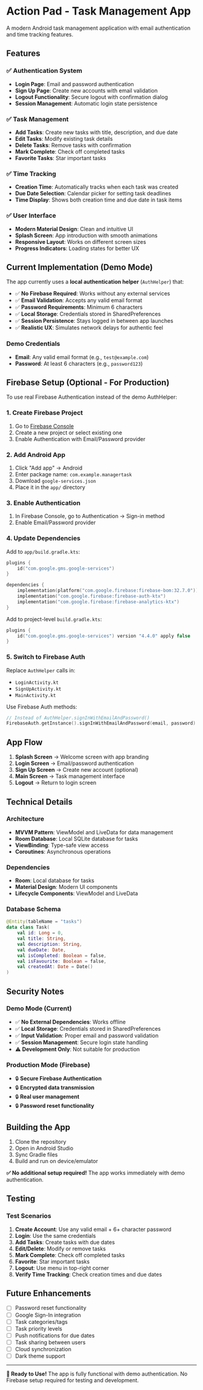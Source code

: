 # Action Pad - Task Management App

A modern Android task management application with email authentication and time tracking features.

## Features

### ✅ **Authentication System**
- **Login Page**: Email and password authentication
- **Sign Up Page**: Create new accounts with email validation
- **Logout Functionality**: Secure logout with confirmation dialog
- **Session Management**: Automatic login state persistence

### ✅ **Task Management**
- **Add Tasks**: Create new tasks with title, description, and due date
- **Edit Tasks**: Modify existing task details
- **Delete Tasks**: Remove tasks with confirmation
- **Mark Complete**: Check off completed tasks
- **Favorite Tasks**: Star important tasks

### ✅ **Time Tracking**
- **Creation Time**: Automatically tracks when each task was created
- **Due Date Selection**: Calendar picker for setting task deadlines
- **Time Display**: Shows both creation time and due date in task items

### ✅ **User Interface**
- **Modern Material Design**: Clean and intuitive UI
- **Splash Screen**: App introduction with smooth animations
- **Responsive Layout**: Works on different screen sizes
- **Progress Indicators**: Loading states for better UX

## Current Implementation (Demo Mode)

The app currently uses a **local authentication helper** (`AuthHelper`) that:
- ✅ **No Firebase Required**: Works without any external services
- ✅ **Email Validation**: Accepts any valid email format
- ✅ **Password Requirements**: Minimum 6 characters
- ✅ **Local Storage**: Credentials stored in SharedPreferences
- ✅ **Session Persistence**: Stays logged in between app launches
- ✅ **Realistic UX**: Simulates network delays for authentic feel

### **Demo Credentials**
- **Email**: Any valid email format (e.g., `test@example.com`)
- **Password**: At least 6 characters (e.g., `password123`)

## Firebase Setup (Optional - For Production)

To use real Firebase Authentication instead of the demo AuthHelper:

### 1. **Create Firebase Project**
1. Go to [Firebase Console](https://console.firebase.google.com/)
2. Create a new project or select existing one
3. Enable Authentication with Email/Password provider

### 2. **Add Android App**
1. Click "Add app" → Android
2. Enter package name: `com.example.managertask`
3. Download `google-services.json`
4. Place it in the `app/` directory

### 3. **Enable Authentication**
1. In Firebase Console, go to Authentication → Sign-in method
2. Enable Email/Password provider

### 4. **Update Dependencies**
Add to `app/build.gradle.kts`:
```kotlin
plugins {
    id("com.google.gms.google-services")
}

dependencies {
    implementation(platform("com.google.firebase:firebase-bom:32.7.0"))
    implementation("com.google.firebase:firebase-auth-ktx")
    implementation("com.google.firebase:firebase-analytics-ktx")
}
```

Add to project-level `build.gradle.kts`:
```kotlin
plugins {
    id("com.google.gms.google-services") version "4.4.0" apply false
}
```

### 5. **Switch to Firebase Auth**
Replace `AuthHelper` calls in:
- `LoginActivity.kt`
- `SignUpActivity.kt`
- `MainActivity.kt`

Use Firebase Auth methods:
```kotlin
// Instead of AuthHelper.signInWithEmailAndPassword()
FirebaseAuth.getInstance().signInWithEmailAndPassword(email, password)
```

## App Flow

1. **Splash Screen** → Welcome screen with app branding
2. **Login Screen** → Email/password authentication
3. **Sign Up Screen** → Create new account (optional)
4. **Main Screen** → Task management interface
5. **Logout** → Return to login screen

## Technical Details

### **Architecture**
- **MVVM Pattern**: ViewModel and LiveData for data management
- **Room Database**: Local SQLite database for tasks
- **ViewBinding**: Type-safe view access
- **Coroutines**: Asynchronous operations

### **Dependencies**
- **Room**: Local database for tasks
- **Material Design**: Modern UI components
- **Lifecycle Components**: ViewModel and LiveData

### **Database Schema**
```kotlin
@Entity(tableName = "tasks")
data class Task(
    val id: Long = 0,
    val title: String,
    val description: String,
    val dueDate: Date,
    val isCompleted: Boolean = false,
    val isFavourite: Boolean = false,
    val createdAt: Date = Date()
)
```

## Security Notes

### **Demo Mode (Current)**
- ✅ **No External Dependencies**: Works offline
- ✅ **Local Storage**: Credentials stored in SharedPreferences
- ✅ **Input Validation**: Proper email and password validation
- ✅ **Session Management**: Secure login state handling
- ⚠️ **Development Only**: Not suitable for production

### **Production Mode (Firebase)**
- 🔒 **Secure Firebase Authentication**
- 🔒 **Encrypted data transmission**
- 🔒 **Real user management**
- 🔒 **Password reset functionality**

## Building the App

1. Clone the repository
2. Open in Android Studio
3. Sync Gradle files
4. Build and run on device/emulator

**✅ No additional setup required!** The app works immediately with demo authentication.

## Testing

### **Test Scenarios**
1. **Create Account**: Use any valid email + 6+ character password
2. **Login**: Use the same credentials
3. **Add Tasks**: Create tasks with due dates
4. **Edit/Delete**: Modify or remove tasks
5. **Mark Complete**: Check off completed tasks
6. **Favorite**: Star important tasks
7. **Logout**: Use menu in top-right corner
8. **Verify Time Tracking**: Check creation times and due dates

## Future Enhancements

- [ ] Password reset functionality
- [ ] Google Sign-In integration
- [ ] Task categories/tags
- [ ] Task priority levels
- [ ] Push notifications for due dates
- [ ] Task sharing between users
- [ ] Cloud synchronization
- [ ] Dark theme support

---

**🎉 Ready to Use!** The app is fully functional with demo authentication. No Firebase setup required for testing and development. 